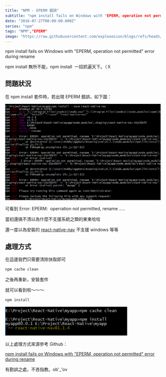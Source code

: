 ```yaml
---
title: "NPM - EPERM 錯誤"
subtitle: "npm install fails on Windows with "EPERM, operation not permitted" error during rename"
date: "2016-07-27T00:00:00.000Z"
series: "npm"
tags: "NPM","EPERM"
image: "https://raw.githubusercontent.com/explooosion/blogs/refs/heads/main/docs/images/2016-07-27_NPM%20-%20EPERM%20%E9%8C%AF%E8%AA%A4/banner/1469631043_4456.png"
--- 
```


npm install fails on Windows with "EPERM, operation not permitted" error during rename

npm install 無所不能，npm install  一招抓遍天下。（Ｘ

問題狀況
----

在 npm install 套件時，若出現 EPERM 錯誤，如下圖：

[![1469631043_4456.png](https://raw.githubusercontent.com/explooosion/blogs/refs/heads/main/docs/images/2016-07-27_NPM%20-%20EPERM%20%E9%8C%AF%E8%AA%A4/1469631043_4456.png)](https://dotblogsfile.blob.core.windows.net/user/incredible/0881dcfa-8c4d-4348-970d-77864832f12b/1469631043_4456.png)

可看到 Error: EPERM:  operration not permitted, rename .....

當初還搞不清以為什麼不支援系統之類的東東哈哈

還一度以為安裝的 [react-native-nav](https://www.npmjs.com/package/react-native-nav) 不支援 windows 等等

處理方式
----

在這邊我們只需要清除快取即可

```bash
npm cache clean
```

之後再重新，安裝套件

就可以看到啦～～～

```bash
npm install
```

![1469631209_31125.png](https://raw.githubusercontent.com/explooosion/blogs/refs/heads/main/docs/images/2016-07-27_NPM%20-%20EPERM%20%E9%8C%AF%E8%AA%A4/1469631209_31125.png)

以上處理方式來源參考 Github： 

[npm install fails on Windows with "EPERM, operation not permitted" error during rename](https://github.com/Medium/phantomjs/issues/19)

有勘誤之處，不吝指教。ob'\_'ov
